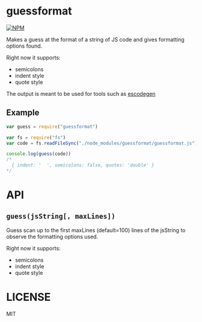 guessformat
=====

[![NPM](https://nodei.co/npm/guessformat.png)](https://nodei.co/npm/guessformat/)

Makes a guess at the format of a string of JS code and gives formatting options found.

Right now it supports:
  * semicolons
  * indent style
  * quote style

The output is meant to be used for tools such as [escodegen](http://npm.im/escodegen)

Example
---

```javascript
var guess = require("guessformat")

var fs = require("fs")
var code = fs.readFileSync("./node_modules/guessformat/guessformat.js").toString()

console.log(guess(code))
/*
  { indent: '  ', semicolons: false, quotes: 'double' }
*/
```

API
===

`guess(jsString[, maxLines])`
---

Guess scan up to the first maxLines (default=100) lines of the jsString to observe the formatting options used.

Right now it supports:
  * semicolons
  * indent style
  * quote style

LICENSE
=======

MIT
